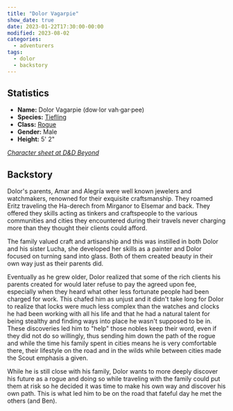 ```yaml
---
title: "Dolor Vagarpie"
show_date: true
date: 2023-01-22T17:30:00-00:00
modified: 2023-08-02
categories:
  - adventurers
tags:
  - dolor
  - backstory
---
```



## Statistics

-   **Name:** Dolor Vagarpie (dow·lor vah·gar·pee)
-   **Species:** [Tiefling](https://www.dndbeyond.com/species/7-tiefling) 
-   **Class:** [Rogue](https://www.dndbeyond.com/classes/rogue) 
-   **Gender:** Male
-   **Height:** 5' 2"

_[Character sheet at D&D Beyond](https://www.dndbeyond.com/characters/91913267)_

## Backstory

Dolor's parents, Amar and Alegría were well known jewelers and watchmakers, renowned for their exquisite craftsmanship. They roamed Eritz traveling the Ha-derech from Mirganor to Elsemar and back. They offered they skills acting as tinkers and craftspeople to the various communities and cities they encountered during their travels never charging more than they thought their clients could afford.

The family valued craft and artisanship and this was instilled in both Dolor and his sister Lucha, she developed her skills as a painter and Dolor focused on turning sand into glass. Both of them created beauty in their own way just as their parents did.

Eventually as he grew older, Dolor realized that some of the rich clients his parents created for would later refuse to pay the agreed upon fee, especially when they heard what other less fortunate people had been charged for work. This chafed him as unjust and it didn't take long for Dolor to realize that locks were much less complex than the watches and clocks he had been working with all his life and that he had a natural talent for being stealthy and finding ways into place he wasn't supposed to be in. These discoveries led him to "help" those nobles keep their word, even if they did not do so willingly, thus sending him down the path of the rogue and while the time his family spent in cities means he is very comfortable there, their lifestyle on the road and in the wilds while between cities made the Scout emphasis a given.

While he is still close with his family, Dolor wants to more deeply discover his future as a rogue and doing so while traveling with the family could put them at risk so he decided it was time to make his own way and discover his own path. 
This is what led him to be on the road that fateful day he met the others (and Ben).

<!--
Update on Dolor's background, when Doug changed him from being pure rogue to Rogue 5/Warlock 3.

From Messenger Nov 2, 2024 (9:44 AM):

Doug: yeah, I think a respec is coming for Dolor as he discovers that he leans more towards magic than just hack and slash and delves into that part of his legacy and personality

Doug: part of what is driving this is the realization that his artistry and glass blowing has always leaned on this without his conscious awareness and he is now becoming cognizant of how much he already lives in that world

Doug: there will always be a rogue in his heart but the fighter feels like a path diversion he took due to assumptions and misunderstandings of what he truly needed to be himself

Doug: honestly, it was pretty interesting to me how when I stopped thinking about DnD and just thought about Dolor and his life, the choices were pretty simple (I was min maxing without realizing I was min maxing)

From Messenger Nov 5, 2024 (8:38 AM):

Doug: I went ahead and respecced Dolor to Rogue 5/Warlock 3 (taking Warlock to 5, then we will see)
Genie patron and pact of the blade made sense (pact weapon is the gleaming blade), still the scout subclass in Rogue

Doug: After traveling with Mond and Grindlefoot, Dolor has realized that he and his entire family have hidden from their legacy  because of the magic that is innate to them, this is a huge part of why he is so bent on addressing wrongs that he sees, he has spent his life feeling like he needs to hide who he truly is

Doug: All of the people asking why he is here, have finally made him realize that not only does his honor demand it but also he needs to address this so he can embrace all of himself.

Doug: As for where the fighter stuff went, in my mind, when he reached out to the Genie to enter into the warlock pact, he was given the option to abandon the recent training in the martial world in exchange for gaining power in the arcane world, he embraced that bargain which is how we ended up rogue 5, warlock 3 (giving up rogue makes no sense to him since it is such a core part of who he is and his history)
-->
